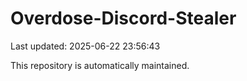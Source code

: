 # Overdose-Discord-Stealer

Last updated: 2025-06-22 23:56:43

This repository is automatically maintained.
